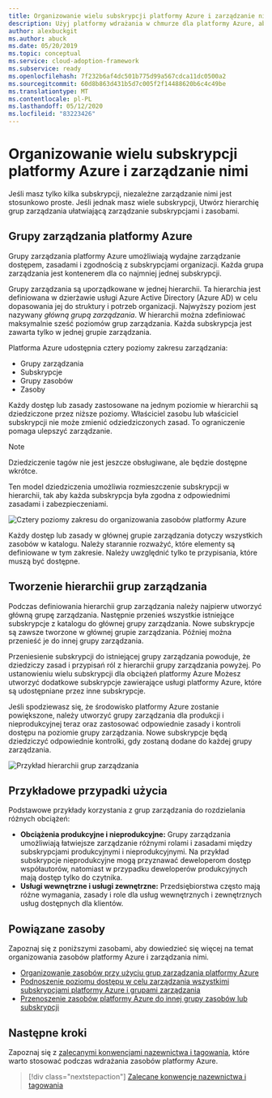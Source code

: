 ```yaml
---
title: Organizowanie wielu subskrypcji platformy Azure i zarządzanie nimi
description: Użyj platformy wdrażania w chmurze dla platformy Azure, aby dowiedzieć się więcej o tworzeniu hierarchii grup zarządzania w celu uproszczenia zarządzania subskrypcjami i zasobami.
author: alexbuckgit
ms.author: abuck
ms.date: 05/20/2019
ms.topic: conceptual
ms.service: cloud-adoption-framework
ms.subservice: ready
ms.openlocfilehash: 7f232b6af4dc501b775d99a567cdca11dc0500a2
ms.sourcegitcommit: 60d8b863d431b5d7c005f2f14488620b6c4c49be
ms.translationtype: MT
ms.contentlocale: pl-PL
ms.lasthandoff: 05/12/2020
ms.locfileid: "83223426"
---
```

# <a name="organize-and-manage-multiple-azure-subscriptions"></a>Organizowanie wielu subskrypcji platformy Azure i zarządzanie nimi

Jeśli masz tylko kilka subskrypcji, niezależne zarządzanie nimi jest stosunkowo proste. Jeśli jednak masz wiele subskrypcji, Utwórz hierarchię grup zarządzania ułatwiającą zarządzanie subskrypcjami i zasobami.

## <a name="azure-management-groups"></a>Grupy zarządzania platformy Azure

Grupy zarządzania platformy Azure umożliwiają wydajne zarządzanie dostępem, zasadami i zgodnością z subskrypcjami organizacji. Każda grupa zarządzania jest kontenerem dla co najmniej jednej subskrypcji.

Grupy zarządzania są uporządkowane w jednej hierarchii. Ta hierarchia jest definiowana w dzierżawie usługi Azure Active Directory (Azure AD) w celu dopasowania jej do struktury i potrzeb organizacji. Najwyższy poziom jest nazywany _główną grupą zarządzania_. W hierarchii można zdefiniować maksymalnie sześć poziomów grup zarządzania. Każda subskrypcja jest zawarta tylko w jednej grupie zarządzania.

Platforma Azure udostępnia cztery poziomy zakresu zarządzania:

- Grupy zarządzania
- Subskrypcje
- Grupy zasobów
- Zasoby

Każdy dostęp lub zasady zastosowane na jednym poziomie w hierarchii są dziedziczone przez niższe poziomy. Właściciel zasobu lub właściciel subskrypcji nie może zmienić odziedziczonych zasad. To ograniczenie pomaga ulepszyć zarządzanie.

> [!NOTE]
> Dziedziczenie tagów nie jest jeszcze obsługiwane, ale będzie dostępne wkrótce.

Ten model dziedziczenia umożliwia rozmieszczenie subskrypcji w hierarchii, tak aby każda subskrypcja była zgodna z odpowiednimi zasadami i zabezpieczeniami.

![Cztery poziomy zakresu do organizowania zasobów platformy Azure](../../ready/azure-setup-guide/media/organize-resources/scope-levels.png)

Każdy dostęp lub zasady w głównej grupie zarządzania dotyczy wszystkich zasobów w katalogu. Należy starannie rozważyć, które elementy są definiowane w tym zakresie. Należy uwzględnić tylko te przypisania, które muszą być dostępne.

## <a name="create-your-management-group-hierarchy"></a>Tworzenie hierarchii grup zarządzania

Podczas definiowania hierarchii grup zarządzania należy najpierw utworzyć główną grupę zarządzania. Następnie przenieś wszystkie istniejące subskrypcje z katalogu do głównej grupy zarządzania. Nowe subskrypcje są zawsze tworzone w głównej grupie zarządzania. Później można przenieść je do innej grupy zarządzania.

Przeniesienie subskrypcji do istniejącej grupy zarządzania powoduje, że dziedziczy zasad i przypisań ról z hierarchii grupy zarządzania powyżej. Po ustanowieniu wielu subskrypcji dla obciążeń platformy Azure Możesz utworzyć dodatkowe subskrypcje zawierające usługi platformy Azure, które są udostępniane przez inne subskrypcje.

Jeśli spodziewasz się, że środowisko platformy Azure zostanie powiększone, należy utworzyć grupy zarządzania dla produkcji i nieprodukcyjnej teraz oraz zastosować odpowiednie zasady i kontroli dostępu na poziomie grupy zarządzania. Nowe subskrypcje będą dziedziczyć odpowiednie kontrolki, gdy zostaną dodane do każdej grupy zarządzania.

![Przykład hierarchii grup zarządzania](../../_images/ready/management-group-hierarchy-v2.png)

## <a name="example-use-cases"></a>Przykładowe przypadki użycia

Podstawowe przykłady korzystania z grup zarządzania do rozdzielania różnych obciążeń:

- **Obciążenia produkcyjne i nieprodukcyjne:** Grupy zarządzania umożliwiają łatwiejsze zarządzanie różnymi rolami i zasadami między subskrypcjami produkcyjnymi i nieprodukcyjnymi. Na przykład subskrypcje nieprodukcyjne mogą przyznawać deweloperom dostęp współautorów, natomiast w przypadku deweloperów produkcyjnych mają dostęp tylko do czytnika.
- **Usługi wewnętrzne i usługi zewnętrzne:** Przedsiębiorstwa często mają różne wymagania, zasady i role dla usług wewnętrznych i zewnętrznych usług dostępnych dla klientów.

## <a name="related-resources"></a>Powiązane zasoby

Zapoznaj się z poniższymi zasobami, aby dowiedzieć się więcej na temat organizowania zasobów platformy Azure i zarządzania nimi.

- [Organizowanie zasobów przy użyciu grup zarządzania platformy Azure](https://docs.microsoft.com/azure/governance/management-groups)
- [Podnoszenie poziomu dostępu w celu zarządzania wszystkimi subskrypcjami platformy Azure i grupami zarządzania](https://docs.microsoft.com/azure/role-based-access-control/elevate-access-global-admin)
- [Przenoszenie zasobów platformy Azure do innej grupy zasobów lub subskrypcji](https://docs.microsoft.com/azure/azure-resource-manager/management/move-resource-group-and-subscription)

## <a name="next-steps"></a>Następne kroki

Zapoznaj się z [zalecanymi konwencjami nazewnictwa i tagowania](./naming-and-tagging.md), które warto stosować podczas wdrażania zasobów platformy Azure.

> [!div class="nextstepaction"]
> [Zalecane konwencje nazewnictwa i tagowania](./naming-and-tagging.md)
